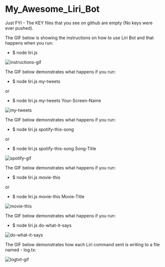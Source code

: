# My_Awesome_Liri_Bot

Just FYI - The KEY files that you see on github are empty (No keys were ever pushed). 


The GIF below is showing the instructions on how to use Liri Bot and that happens when you run: 

- $ node liri.js

![instructions-gif](https://user-images.githubusercontent.com/28733244/30830115-d48fa3b6-a210-11e7-9b5b-9d297b1e8b68.gif)​


The GIF below demonstrates what happens if you run: 

- $ node liri.js my-tweets 

or 

- $ node liri.js my-tweets Your-Screen-Name

![my-tweets](https://user-images.githubusercontent.com/28733244/30828498-d99f7ea8-a20b-11e7-9b7c-b72b01683cba.gif)

The GIF below demonstrates what happens if you run:

- $ node liri.js spotify-this-song

or 

- $ node liri.js spotify-this-song Song-Title

![spotify-gif](https://user-images.githubusercontent.com/28733244/30825737-07f31d5a-a202-11e7-956d-1a6767297278.gif)

The GIF below demonstrates what happens if you run:

- $ node liri.js movie-this

or 

- $ node liri.js movie-this Movie-Title

![movie-this](https://user-images.githubusercontent.com/28733244/30825834-75cb0e6e-a202-11e7-8511-d0c47461162f.gif)

The GIF below demonstrates what happens if you run:

- $ node liri.js do-what-it-says

![do-what-it-says](https://user-images.githubusercontent.com/28733244/30825899-ae544340-a202-11e7-8644-0f3a9caffd8c.gif)

The GIF below demonstrates how each Liri command sent is writing to a file named - log.tx: 

![logtxt-gif](https://user-images.githubusercontent.com/28733244/30826064-194f7d04-a203-11e7-9e8e-e46157bc8b7f.gif)


